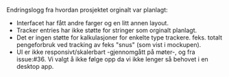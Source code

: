 Endringslogg fra hvordan prosjektet orginalt var planlagt:

- Interfacet har fått andre farger og en litt annen layout.
- Tracker entries har ikke støtte for stringer som orginalt planlagt.
- Det er ingen støtte for kalkulasjoner for enkelte type trackere. feks. totalt pengeforbruk ved tracking av feks "snus" (som vist i mockupen).
- UI er ikke responsivt/skalerbart -gjennomgått på møter-, og fra issue:#36. Vi valgt å ikke følge opp da vi ikke lenger så behovet i en desktop app.

